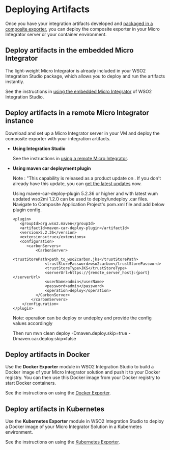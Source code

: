 # Deploying Artifacts

Once you have your integration artifacts developed and [packaged in a composite exporter](../packaging-artifacts), you can deploy the composite exporter in your Micro Integrator server or your container environment.

## Deploy artifacts in the embedded Micro Integrator

The light-weight Micro Integrator is already included in your WSO2 Integration Studio package, which allows you to deploy and run the artifacts instantly.

See the instructions in [using the embedded Micro Integrator](../using-embedded-micro-integrator) of WSO2 Integration Studio. 

## Deploy artifacts in a remote Micro Integrator instance

Download and set up a Micro Integrator server in your VM and deploy the composite exporter with your integration artifacts. 

-	**Using Integration Studio**

    See the instructions in [using a remote Micro Integrator](../using-remote-micro-integrator).

-	**Using maven car deployment plugin**

    Note : "This capability is released as a product update on <date>. If you don't already have this update, you can [get the latest updates](https://updates.docs.wso2.com/en/latest/updates/overview/#!) now.

    Using maven-car-deploy-plugin 5.2.36 or higher and with latest wum updated wso2mi 1.2.0 can be used to deploy/undeploy .car files. Navigate to Composite Application Project's pom.xml file and add below plugin config.
    
    ```
    <plugin>
       <groupId>org.wso2.maven</groupId>
       <artifactId>maven-car-deploy-plugin</artifactId>
       <version>5.2.36</version>
       <extensions>true</extensions>
       <configuration>
          <carbonServers>
              <CarbonServer>
                  <trustStorePath>path_to_wso2carbon.jks</trustStorePath>
                  <trustStorePassword>wso2carbon</trustStorePassword>
                  <trustStoreType>JKS</trustStoreType>
                  <serverUrl>https://{remote_server_host}:{port}</serverUrl>
                  <userName>admin</userName>
                  <password>admin</password>
                  <operation>deploy</operation>
              </CarbonServer>
            </carbonServers>
        </configuration>
    </plugin>
    
    ```
    
    Note: operation can be deploy or undeploy and provide the config values accordingly
    
    Then run mvn clean deploy -Dmaven.deploy.skip=true -Dmaven.car.deploy.skip=false

## Deploy artifacts in Docker

Use the <b>Docker Exporter</b> module in WSO2 Integration Studio to build a Docker image of your Micro Integrator solution and push it to your Docker registry. You can then use this Docker image from your Docker registry to start Docker containers.

See the instructions on using the [Docker Exporter](../create-docker-project).

## Deploy artifacts in Kubernetes

Use the <b>Kubernetes Exporter</b> module in WSO2 Integration Studio to deploy a Docker image of your Micro Integrator Solution in a Kubernetes environment. 

See the instructions on using the [Kubernetes Exporter](../create-kubernetes-project).
